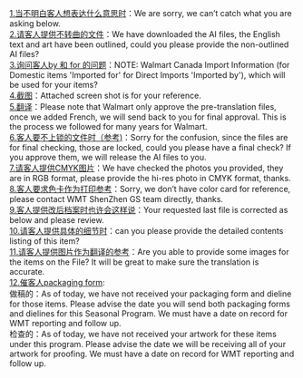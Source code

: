[1.当不明白客人想表达什么意思时](https://github.com/ScottXiong/scott_English/blob/master/files/work.md)：We are sorry, we can’t catch what you are asking below. <br>
[2.请客人提供不转曲的文件](https://github.com/ScottXiong/scott_English/blob/master/files/work.md)：We have downloaded the AI files, the English text and art have been outlined, could you please provide the non-outlined AI files?
<br>
[3.询问客人by 和 for 的问题](https://github.com/ScottXiong/scott_English/blob/master/files/work.md)：NOTE: Walmart Canada Import Information (for Domestic items 'Imported for' for Direct Imports 'Imported by'), which will be used for your items?
<br>
[4.截图](https://github.com/ScottXiong/scott_English/blob/master/files/work.md)：Attached screen shot is for your reference.<br> 
[5.翻译](https://github.com/ScottXiong/scott_English/blob/master/files/work.md)：Please note that Walmart only approve the pre-translation files, once we added French, we will send back to you for final approval. This is the process we followed for many years for Walmart.
<br>
[6.客人要不上锁的文件时（参考)](https://github.com/ScottXiong/scott_English/blob/master/files/work.md)：Sorry for the confusion, since the files are for final checking, those are locked, could you please have a final check? If you approve them, we will release the AI files to you.
<br>
[7.请客人提供CMYK图片](https://github.com/ScottXiong/scott_English/blob/master/files/work.md)：We have checked the photos you provided, they are in RGB format, please provide the hi-res photo in CMYK format, thanks.
<br>
[8.客人要求色卡作为打印参考](https://github.com/ScottXiong/scott_English/blob/master/files/work.md)：Sorry, we don’t have color card for reference, please contact WMT ShenZhen GS team directly, thanks.
<br>
[9.客人提供改后档案时也许会这样说](https://github.com/ScottXiong/scott_English/blob/master/files/work.md)：Your requested last file is corrected as below and please review.<br>
[10.请客人提供具体的细节时](https://github.com/ScottXiong/scott_English/blob/master/files/work.md)：can you please provide the detailed contents listing of this item? <br>
[11.请客人提供图片作为翻译的参考](https://github.com/ScottXiong/scott_English/blob/master/files/work.md)：Are you able to provide some images for the items on the File? It will be great to make sure the translation is accurate.
<br>
[12.催客人packaging form](https://github.com/ScottXiong/scott_English/blob/master/files/work.md):<br>
做稿的：As of today,  we have not received your packaging form and dieline for those items. Please advise the date you will send both packaging forms and dielines for this Seasonal Program.  We must have a date on record for WMT reporting and follow up. 
<br>
检查的：As of today, we have not received your artwork for these items under this program. Please advise the date we will be receiving all of your artwork for proofing.  We must have a date on record for WMT reporting and follow up.
<br>
